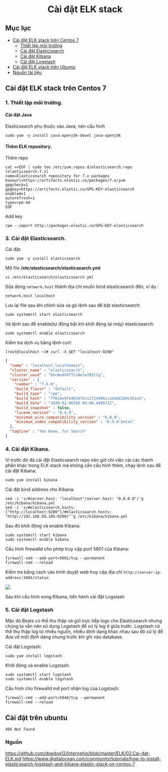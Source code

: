 # <p align="center"> Cài đặt ELK stack </p>



## Mục lục
- [ Cài đặt ELK stack trên Centos 7](#centos)
  - [Thiết lập môi trường](#setup1)
  - [Cài đặt Elasticsearch](#elasticsearch1)
  - [Cài đặt Kibana](#kibana1)
  - [Cài đặt Logstash](#logstash1)
- [ Cài đặt ELK stack trên Ubuntu](#ubuntu)
- [Nguồn tài liệu](#nguon)

<a name=centos></a>

## Cài đặt ELK stack trên Centos 7

<a name=setup1><a>
### 1. Thiết lập môi trường.
#### Cài đặt Java
Elasticsearch phụ thuộc vào Java, nên cấu hình 
```
sudo yum -y install java-openjdk-devel java-openjdk
```

#### Thêm ELK repository.
Thêm repo
```
cat <<EOF | sudo tee /etc/yum.repos.d/elasticsearch.repo
[elasticsearch-7.x]
name=Elasticsearch repository for 7.x packages
baseurl=https://artifacts.elastic.co/packages/7.x/yum
gpgcheck=1
gpgkey=https://artifacts.elastic.co/GPG-KEY-elasticsearch
enabled=1
autorefresh=1
type=rpm-md
EOF
```
Add key
```
rpm --import http://packages.elastic.co/GPG-KEY-elasticsearch
```
<a name=elasticsearch1></a>
### 3. Cài đặt Elasticsearch.
Cài đặt:
```
sudo yum -y install elasticsearch
```
Mở file **/etc/elasticsearch/elasticsearch.yml**
```
vi /etc/elasticsearch/elasticsearch.yml
```
Sửa dòng `network.host` thành địa chỉ muốn bind elasticsearch đến, ví dụ :
```
network.host localhost
```
Lưu lại file sau khi chỉnh sửa và gõ lệnh sau để bật elasticsearch:
```
sudo systemctl start elasticsearch 
```
Và lệnh sau để enable(tự động bật khi khởi động lại máy) elasticsearch:
```
sudo systemctl enable elasticsearch
```
Kiểm tra dịch vụ bằng lệnh curl:
```
[root@localhost ~]# curl -X GET "localhost:9200"
```
```json
{
  "name" : "localhost.localdomain",
  "cluster_name" : "elasticsearch",
  "cluster_uuid" : "bUcWudC6TTCsNelm7Q1CCg",
  "version" : {
    "number" : "7.6.0",
    "build_flavor" : "default",
    "build_type" : "rpm",
    "build_hash" : "7f634e9f44834fbc12724506cc1da681b0c3b1e3",
    "build_date" : "2020-02-06T00:09:00.449973Z",
    "build_snapshot" : false,
    "lucene_version" : "8.4.0",
    "minimum_wire_compatibility_version" : "6.8.0",
    "minimum_index_compatibility_version" : "6.0.0-beta1"
  },
  "tagline" : "You Know, for Search"
}
```
<a name=kibana1></a>

### 4. Cài đặt Kibana.

Vì trước đó đã cài đặt Elasticsearch repo nên giờ chỉ việc cài các thành phần khác trong ELK stack mà không cần cấu hình thêm, chạy lệnh sau để cài đặt Kibana: 
```
sudo yum install kibana
```
Cài đặt bind address cho Kibana:
```
sed -i 's/#server.host: "localhost"/server.host: "0.0.0.0"/'g /etc/kibana/kibana.yml
sed -i 's/#elasticsearch.hosts: ["http://localhost:9200"]/#elasticsearch.hosts: "http://192.168.50.185:9200/"'g /etc/kibana/kibana.yml
```
Sau đó khởi động và enable Kibana:
```
sudo systemctl start kibana
sudo systemctl enable kibana
```
Cấu hình firewalld cho phép truy cập port 5601 của Kibana:
```
firewall-cmd --add-port=5601/tcp --permanent
firewall-cmd --reload
```
Kiểm tra bằng cách vào trình duyệt web truy cập địa chỉ `http://server-ip-address:5601/status`:

![](https://i.imgur.com/sz8iFvO.png)

Sau khi cấu hình xong Kibana, tiến hành cài đặt Logstash

<a name=logstash1></a>

### 5. Cài đặt Logstash 
Mặc dù Beats có thể thu thập và gửi trực tiếp logs cho Elasticsearch nhưng chúng ta vẫn nên sử dụng Logstash để xử lý log ở giữa trước. Logstash có thể thu thập log từ nhiều nguồn, nhiều định dạng khác nhau sau đó xử lý để đưa về một định dạng chung trước khi ghi vào database.

Cài đặt Logstash:
```
sudo yum install logstash
```
Khởi động và enable Logstash:
```
sudo systemctl start logstash
sudo systemctl enable logstash
```
Cấu hình cho firewalld mở port nhận log của Logstash:
```
firewall-cmd --add-port=5044/tcp --permanent
firewall-cmd --reload
```

<a name=ubuntu></a>

## Cài đặt trên ubuntu

```
404 Not Found
```


<a name=nguon></a>

### Nguồn
https://github.com/doedoe12/Internship/blob/master/ELK/02.Cai-dat-ELK.md
https://www.digitalocean.com/community/tutorials/how-to-install-elasticsearch-logstash-and-kibana-elastic-stack-on-centos-7